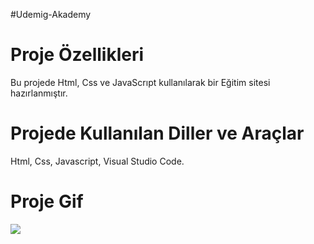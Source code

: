 #Udemig-Akademy

# Proje Özellikleri

Bu projede Html, Css ve JavaScrıpt kullanılarak bir Eğitim sitesi hazırlanmıştır.

# Projede Kullanılan Diller ve Araçlar

Html,
Css,
Javascript,
Visual Studio Code.

# Proje Gif

![](UdemigAkademy.gif)
